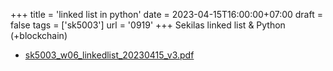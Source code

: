 +++
title = 'linked list in python'
date = 2023-04-15T16:00:00+07:00
draft = false
tags = ['sk5003']
url = '0919'
+++
Sekilas linked list & Python (+blockchain)
<!--more-->

+ [sk5003_w06_linkedlist_20230415_v3.pdf](https://zenodo.org/doi/10.5281/zenodo.7830727)
